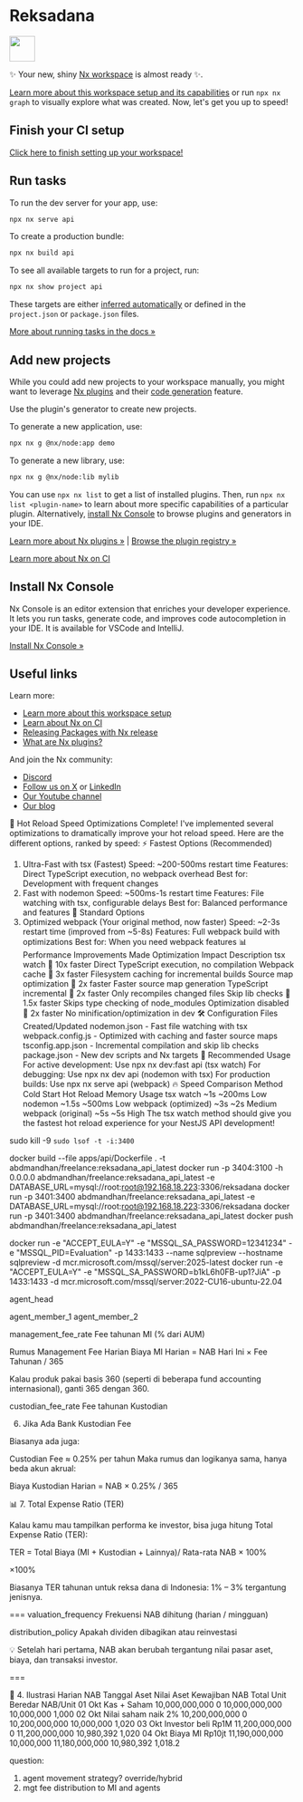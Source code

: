 # Reksadana

<a alt="Nx logo" href="https://nx.dev" target="_blank" rel="noreferrer"><img src="https://raw.githubusercontent.com/nrwl/nx/master/images/nx-logo.png" width="45"></a>

✨ Your new, shiny [Nx workspace](https://nx.dev) is almost ready ✨.

[Learn more about this workspace setup and its capabilities](https://nx.dev/nx-api/node?utm_source=nx_project&utm_medium=readme&utm_campaign=nx_projects) or run `npx nx graph` to visually explore what was created. Now, let's get you up to speed!

## Finish your CI setup

[Click here to finish setting up your workspace!](https://cloud.nx.app/connect/OZjEMQagCt)

## Run tasks

To run the dev server for your app, use:

```sh
npx nx serve api
```

To create a production bundle:

```sh
npx nx build api
```

To see all available targets to run for a project, run:

```sh
npx nx show project api
```

These targets are either [inferred automatically](https://nx.dev/concepts/inferred-tasks?utm_source=nx_project&utm_medium=readme&utm_campaign=nx_projects) or defined in the `project.json` or `package.json` files.

[More about running tasks in the docs &raquo;](https://nx.dev/features/run-tasks?utm_source=nx_project&utm_medium=readme&utm_campaign=nx_projects)

## Add new projects

While you could add new projects to your workspace manually, you might want to leverage [Nx plugins](https://nx.dev/concepts/nx-plugins?utm_source=nx_project&utm_medium=readme&utm_campaign=nx_projects) and their [code generation](https://nx.dev/features/generate-code?utm_source=nx_project&utm_medium=readme&utm_campaign=nx_projects) feature.

Use the plugin's generator to create new projects.

To generate a new application, use:

```sh
npx nx g @nx/node:app demo
```

To generate a new library, use:

```sh
npx nx g @nx/node:lib mylib
```

You can use `npx nx list` to get a list of installed plugins. Then, run `npx nx list <plugin-name>` to learn about more specific capabilities of a particular plugin. Alternatively, [install Nx Console](https://nx.dev/getting-started/editor-setup?utm_source=nx_project&utm_medium=readme&utm_campaign=nx_projects) to browse plugins and generators in your IDE.

[Learn more about Nx plugins &raquo;](https://nx.dev/concepts/nx-plugins?utm_source=nx_project&utm_medium=readme&utm_campaign=nx_projects) | [Browse the plugin registry &raquo;](https://nx.dev/plugin-registry?utm_source=nx_project&utm_medium=readme&utm_campaign=nx_projects)

[Learn more about Nx on CI](https://nx.dev/ci/intro/ci-with-nx#ready-get-started-with-your-provider?utm_source=nx_project&utm_medium=readme&utm_campaign=nx_projects)

## Install Nx Console

Nx Console is an editor extension that enriches your developer experience. It lets you run tasks, generate code, and improves code autocompletion in your IDE. It is available for VSCode and IntelliJ.

[Install Nx Console &raquo;](https://nx.dev/getting-started/editor-setup?utm_source=nx_project&utm_medium=readme&utm_campaign=nx_projects)

## Useful links

Learn more:

- [Learn more about this workspace setup](https://nx.dev/nx-api/node?utm_source=nx_project&utm_medium=readme&utm_campaign=nx_projects)
- [Learn about Nx on CI](https://nx.dev/ci/intro/ci-with-nx?utm_source=nx_project&utm_medium=readme&utm_campaign=nx_projects)
- [Releasing Packages with Nx release](https://nx.dev/features/manage-releases?utm_source=nx_project&utm_medium=readme&utm_campaign=nx_projects)
- [What are Nx plugins?](https://nx.dev/concepts/nx-plugins?utm_source=nx_project&utm_medium=readme&utm_campaign=nx_projects)

And join the Nx community:

- [Discord](https://go.nx.dev/community)
- [Follow us on X](https://twitter.com/nxdevtools) or [LinkedIn](https://www.linkedin.com/company/nrwl)
- [Our Youtube channel](https://www.youtube.com/@nxdevtools)
- [Our blog](https://nx.dev/blog?utm_source=nx_project&utm_medium=readme&utm_campaign=nx_projects)

🚀 Hot Reload Speed Optimizations Complete!
I've implemented several optimizations to dramatically improve your hot reload speed. Here are the different options, ranked by speed:
⚡ Fastest Options (Recommended)

1. Ultra-Fast with tsx (Fastest)
   Speed: ~200-500ms restart time
   Features: Direct TypeScript execution, no webpack overhead
   Best for: Development with frequent changes
2. Fast with nodemon
   Speed: ~500ms-1s restart time
   Features: File watching with tsx, configurable delays
   Best for: Balanced performance and features
   🔧 Standard Options
3. Optimized webpack (Your original method, now faster)
   Speed: ~2-3s restart time (improved from ~5-8s)
   Features: Full webpack build with optimizations
   Best for: When you need webpack features
   📊 Performance Improvements Made
   Optimization Impact Description
   tsx watch 🚀 10x faster Direct TypeScript execution, no compilation
   Webpack cache 🚀 3x faster Filesystem caching for incremental builds
   Source map optimization 🚀 2x faster Faster source map generation
   TypeScript incremental 🚀 2x faster Only recompiles changed files
   Skip lib checks 🚀 1.5x faster Skips type checking of node_modules
   Optimization disabled 🚀 2x faster No minification/optimization in dev
   🛠️ Configuration Files Created/Updated
   nodemon.json - Fast file watching with tsx
   webpack.config.js - Optimized with caching and faster source maps
   tsconfig.app.json - Incremental compilation and skip lib checks
   package.json - New dev scripts and Nx targets
   🎯 Recommended Usage
   For active development: Use npx nx dev:fast api (tsx watch)
   For debugging: Use npx nx dev api (nodemon with tsx)
   For production builds: Use npx nx serve api (webpack)
   🔥 Speed Comparison
   Method Cold Start Hot Reload Memory Usage
   tsx watch ~1s ~200ms Low
   nodemon ~1.5s ~500ms Low
   webpack (optimized) ~3s ~2s Medium
   webpack (original) ~5s ~5s High
   The tsx watch method should give you the fastest hot reload experience for your NestJS API development!

sudo kill -9 `sudo lsof -t -i:3400`

docker build --file apps/api/Dockerfile . -t abdmandhan/freelance:reksadana_api_latest
docker run -p 3404:3100 -h 0.0.0.0 abdmandhan/freelance:reksadana_api_latest -e DATABASE_URL=mysql://root:root@192.168.18.223:3306/reksadana
docker run -p 3401:3400 abdmandhan/freelance:reksadana_api_latest -e DATABASE_URL=mysql://root:root@192.168.18.223:3306/reksadana
docker run -p 3401:3400 abdmandhan/freelance:reksadana_api_latest
docker push abdmandhan/freelance:reksadana_api_latest

docker run -e "ACCEPT_EULA=Y" -e "MSSQL_SA_PASSWORD=12341234" -e "MSSQL_PID=Evaluation" -p 1433:1433 --name sqlpreview --hostname sqlpreview -d mcr.microsoft.com/mssql/server:2025-latest
docker run -e "ACCEPT_EULA=Y" -e "MSSQL_SA_PASSWORD=b1kL6h0FB-up1?JiA" -p 1433:1433 -d mcr.microsoft.com/mssql/server:2022-CU16-ubuntu-22.04

agent_head

agent_member_1
agent_member_2


management_fee_rate
Fee tahunan MI (% dari AUM)

Rumus Management Fee Harian
Biaya MI Harian = NAB Hari Ini × Fee Tahunan / 365

Kalau produk pakai basis 360 (seperti di beberapa fund accounting internasional), ganti 365 dengan 360.

custodian_fee_rate
Fee tahunan Kustodian

6. Jika Ada Bank Kustodian Fee

Biasanya ada juga:

Custodian Fee ≈ 0.25% per tahun
Maka rumus dan logikanya sama, hanya beda akun akrual:

Biaya Kustodian Harian = NAB × 0.25% / 365

📊 7. Total Expense Ratio (TER)

Kalau kamu mau tampilkan performa ke investor, bisa juga hitung Total Expense Ratio (TER):

TER = Total Biaya (MI + Kustodian + Lainnya)/ Rata-rata NAB × 100%

×100%

Biasanya TER tahunan untuk reksa dana di Indonesia: 1% – 3% tergantung jenisnya.

===
valuation_frequency	Frekuensi NAB dihitung (harian / mingguan)

distribution_policy	Apakah dividen dibagikan atau reinvestasi


💡 Setelah hari pertama, NAB akan berubah tergantung nilai pasar aset, biaya, dan transaksi investor.

===

🧾 4. Ilustrasi Harian NAB
Tanggal	Aset	Nilai Aset	Kewajiban	NAB Total	Unit Beredar	NAB/Unit
01 Okt	Kas + Saham	10,000,000,000	0	10,000,000,000	10,000,000	1,000
02 Okt	Nilai saham naik 2%	10,200,000,000	0	10,200,000,000	10,000,000	1,020
03 Okt	Investor beli Rp1M	11,200,000,000	0	11,200,000,000	10,980,392	1,020
04 Okt	Biaya MI Rp10jt	11,190,000,000	10,000,000	11,180,000,000	10,980,392	1,018.2


question:

1. agent movement strategy? override/hybrid
2. mgt fee distribution to MI and agents
